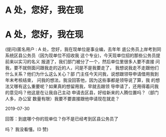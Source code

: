# A 处，您好，我在现

# A 处，您好，我在现

(提问)匿名用户 : A 处，您好，我在现单位是事业编，去年年 底公务员上岸考到同系统区县公务员（因为现单位不招收我 这个专业)，今天现单位招的那些公务员提前来以实习的名义 报道了，我们部门被分了一个，然后单位里很多人要不直接 问我，要不就侧面问跟我走的近的人，问是不是我要走了， 我想说我走不走跟他们什么关系？他们为什么这么关心？部 门主任今天问我，说想跟领导申请借用我到年末考核结束， 问我的想法，我没回答他，因为这些事都是领导说了算，我 的想法又哪有这么重要呢？如果真的想留用我，早就去跟领 导申请了，还用得着问我的意见吗？他这是在让我自己主动 申请去区县，好给新来的人腾位置吗？（部门人多，办公室 数量有限）我要不要直接跟他申请现在就走？

2019-07-30

回答：到底哪个你的现单位？你不是已经考到区县公务员了

吗？ 我没看懂。(0 赞)